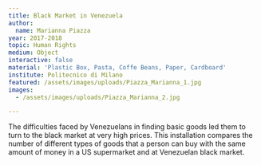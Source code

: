 ```yaml
---
title: Black Market in Venezuela
author:
  name: Marianna Piazza
year: 2017-2018
topic: Human Rights
medium: Object
interactive: false
material: 'Plastic Box, Pasta, Coffe Beans, Paper, Cardboard'
institute: Politecnico di Milano
featured: /assets/images/uploads/Piazza_Marianna_1.jpg
images:
  - /assets/images/uploads/Piazza_Marianna_2.jpg

---
```

The difficulties faced by Venezuelans in finding basic goods led them to turn to the black market at very high prices.
This installation compares the number of different types of goods that a person can buy with the same amount of money in a US supermarket and at Venezuelan black market.
